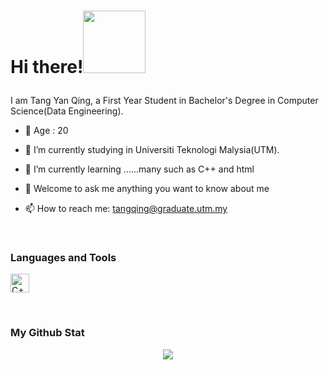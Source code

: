 # Hi there!<img src="https://user-images.githubusercontent.com/128120717/228766172-8197b291-4431-425f-a8e4-84d51448bbfe.gif" width="100">  </p>



I am Tang Yan Qing, a First Year Student in Bachelor's Degree in Computer Science(Data Engineering).
    
- 🤔 Age : 20
- 🔭 I’m currently studying in Universiti Teknologi Malysia(UTM).
- 🌱 I’m currently learning ......many such as C++ and html
- 💬 Welcome to ask me anything you want to know about me

 
- 📫 How to reach me: tangqing@graduate.utm.my
 
 <br/>
 
### Languages and Tools
<a href="https://www.w3schools.com/cpp/" target="_blank"><img alt="C++" src="https://user-images.githubusercontent.com/128120717/228771294-d9ab05a8-c88c-455a-b375-2e8896ec801f.png" width="30"></a>

</p>



<br/>



### My Github Stat
 <p align="center">
 <img src="http://github-readme-streak-stats.herokuapp.com?user=yan-qing09&theme=dracula">
</p> 
<!--
**yan-qing09/yan-qing09** is a ✨ _special_ ✨ repository because its `README.md` (this file) appears on your GitHub profile.
